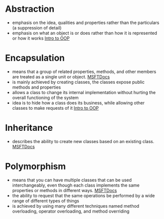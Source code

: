 # Abstraction

* emphasis on the idea, qualities and properties rather than the particulars (a suppression of detail)
* emphasis on what an object is or does rather than how it is represented or how it works [Intro to OOP](https://www.codeproject.com/Articles/22769/Introduction-to-Object-Oriented-Programming-Concep)

# Encapsulation

* means that a group of related properties, methods, and other members are treated as a single unit or object. [MSFTDocs](https://docs.microsoft.com/en-us/dotnet/csharp/programming-guide/concepts/object-oriented-programming)
* is mainly achieved by creating classes, the classes expose public methods and properties 
* allows a class to change its internal implementation without hurting the overall functioning of the system
* idea is to hide how a class does its business, while allowing other classes to make requests of it [Intro to OOP](https://www.codeproject.com/Articles/22769/Introduction-to-Object-Oriented-Programming-Concep)

# Inheritance 

* describes the ability to create new classes based on an existing class. [MSFTDocs](https://docs.microsoft.com/en-us/dotnet/csharp/programming-guide/concepts/object-oriented-programming)

# Polymorphism 

* means that you can have multiple classes that can be used interchangeably, even though each class implements the same properties or methods in different ways. [MSFTDocs](https://docs.microsoft.com/en-us/dotnet/csharp/programming-guide/concepts/object-oriented-programming)
* the ability to request that the same operations be performed by a wide range of different types of things
* is achieved by using many different techniques named method overloading, operator overloading, and method overriding
